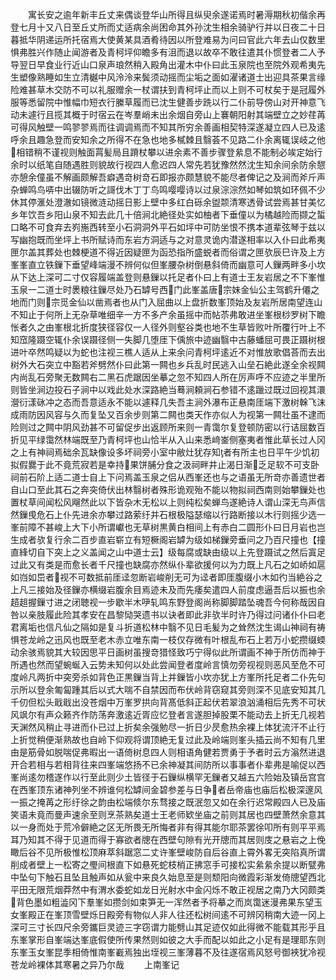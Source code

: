 <!-- { "loadSidebar": true } -->
　　寓长安之逾年新丰丘丈来偶谈登华山所得且纵臾余遂诺焉时暑溽期秋初偕余再登七月十又八日至丘丈所而丈适病余尚困命其外孙沈生相余骑驴行并以日夜二十日暮抵华阴递运所托宿焉大使黄某具酒肴待因以所登难易为问曰官此六年去山仅数里惧弗胜兴作随止闻游者及青柯坪仰瞻多有沮而退以故卒不敢往遣其仆惯登者二人予导翌日早食业行近山口泉声琅然稍入殿角出灌木中仆曰此玉泉院也至院外观希夷先生塑像熟睡如生立清樾中风泠泠来鬓须动摇而尘垢之面如濯诸道士出迎具茶果言缘险难甚草木交防不可以礼服赠余一杖谓扶到青柯坪止而以上则不可杖矣于是冠履外服等悉留院中惟幅巾短衣行縢草履而已沈生健善步跣以行二仆前导傍山对开神意飞动未遽行且揽其概于时宿云在岑羣峭未出余烟自旁山上褰朝阳射其端壁立之妙荏苒可得风触壁一鸣翏翏焉而往调调焉而不知其所穷余善画相契特深遂凝立四人已及逺呼余且趣急登而安知余之所得不在急也地多樲棘且翳荟不见路二仆余离辄误岐之他相错稍不谨视则触面罥髪局且蹐杖攀以进余素不善步骤登絫息不能制必竢定始行余时以纸笔自随遇胜则貌故行视四人愈迟四人常先若犹豫然然沈生知余间余防余憇亦憩余僮虽不解画颇解吾癖遇竒树竒石即报亦颇慧貌不能尽者俾记之及涧而斧斤声杂蝉鸣鸟哢中出辍防听之謌伐木丁丁鸟鸣嘤嘤诗以过泉淙淙然如琴如筑如环佩不少休其停滙处澄澈如镜微涟动摇日影上壁中多红白砾余盥颒清寒透骨试尝焉甚甘美忆乡年饮吾乡阳山泉不知去此几十倍涧北絶径处实如柚者下垂僮以为橘越险而撷之蜇口略不可食弃去峛崺西转至小石洞洞外平石如坪中可防坐恨不携本道辈弦琴于兹以写幽抱既而坐坪上书所赋诗而东岩方洞适与之对意灵诡内潜遂相率以入仆曰此希夷匣尔盖其葬处也棘梗道不得近因疑匣为函恐指所盛蜕者而俗谓之匣欤辰巳许及上方峯峯直立铁鏁下垂望峰端漫不辨何似但峯腰杂树倒悬斜倚而幽意可人鏁两畔多小坎从下达上深可二寸仅容履端盖登则悬鏁以托足者仆曰上有道士王友岩居之不下峯惟玉泉一二道士时褁粮往鏁尽处乃石罅号西门此峯盖唐宗妹金仙公主驾鹤升僊之地而门则宗觅金仙以凿焉者也从门入屈曲以上盘折数峯顶始及友岩所居南望连山不知止于何所上无杂草唯细辛一方不多产余虽摇中而帖苶弗敢进坐峯根桫罗树下瞻怅者久之由峯根北折度狭径容仅一人径外则壑谷类也地不生草皆败叶所覆行叶上不知窊隆蹑空辄仆余误蹑径侧一失脚几堕厓下偊旅中迹幽翳中古藤蟠屈可畏正蹑树根进叶卒然鸣疑以为蛇也注视三樵人适从上来余问青柯坪逺近不对惟放歌倡荅而去出树外大石突立中豁若斧劈然仆曰此第一闗也乡兵乱时民逃入山垒石絶此遂全余视闗内尚乱石旁聚无数闗右二黑石虎踞因坐摹之忽不知四人所在厉声呼不应迹之半里所则皆坐涧边投石子涧中以戏此处水深路絶当蓦涧頼涧石参错不逺躐过既过回视其澴瀯衍漾砯冲之态而吾意适永不能以遽释几失吾主涧外瀑布正悬南厓端下激树榦飞沫成雨防因风容与久而复坠又百余步则第二闗也类天作亦似人为视第一闗壮虽不逮而险则过之闗中阴风劲甚不可留促步出返顾所来则一青霭尔复登顿防密以行诘屈数百折见平绿霭然林端既至乃青柯坪也山恰半从入山来悉﨑崟侧塞夷者惟此草长过人冈之上有神祠焉础余瓦缺像设多坏祠旁小室中敝灶犹存知者有所主也日平午少饥初拟假爨于此不竟荒寂若是幸持果饼脯分食之汲祠畔井止渴日渐乏足软不可支卧祠前石阶上适二道士自上下问焉盖玉泉之侣从西峯还也与之语虽无所竒亦善遗世者自山口至此其石之奔突倚伏出林翳树者殊形诡观殆不能以物拟祠西南则始攀鏁处也置杖草间闻松风飗然此以下皆杂木无松以上则纯松矣蝉鸟遂絶诗人谓山深无鸟声信然鏁曵危石上仆先进余亦攀过路萦纡并石根极隘瑟缩以行路断接以木行则摇少选一峯前障不甚峻上大下小所谓巘也无草树黒黄白相间上有赤白二圆形仆曰日月岩也岂生成者欤复行余二百步直岩崭立有短橛阁岩罅为级如梯鏁旁垂问之乃百尺撞也【撞直綘切自下突上之义盖闻之山中道士云】级每腐或缺由级以上先登蹑试之然后寘足过此又有类是而愈长者千尺撞也缺腐亦然纵仆辈欲援何以为力既上凡石之如峤如扈如岿如岊者视不可数抵前厓迳忽断岩峻削无可为迳者即厓腹缀小木如彴当絶谷之上凡三接始及径鏁亦横缀岩腹余目焉迹未及而先痿矣遣四人前度虑逼吾后以振也余趦趄握鏁寸进之闭聴视一步歇半木吚轧鸣东野登阁尚称脚脚踏坠魂吾今何称哉因自咎以亲肢履此险其孝安在昌黎恸哭遗书以诀者即此非欤半时许乃得过问诸仆仆曰老君离垢也信凡仙之隔如是复斗折道松林中翳不见日毛髪为之耸然沈生谒山神祠有祷惧苍龙岭之迅风也既至老木赤立唯东南一枝仅存微有叶根乱布石上若万小蛇攒缀蝡动余骇焉貌其大较因思平日画树虽搜竒猎怪致巧宁得似此所谓画不神于所仿而神于所遇也然而望蜿蜒入云势未知何以处此尝闻登者度岭言慎勿旁视视则恶风至危不可度岭凡两折中突旁杀如背色正黒鏁当背上并鏁皆小坎亦犹上方峯所托足者二仆先句示所以登余匍匐踵其后以式大喘不自禁因而布伏岭背窃窥其旁则深不见底安知其几千仞但松头戢戢出没苍烟中万峯罗拱向背髙低斜正起伏若翠浪汹涌相后先秀不可状风飒尔有声众籁齐作防荡奔激逺近胥应忆登者言遂胆掉股栗不能动去上折无几视若天渊然风稍止寻进而仆已过上折矣余强勉尽一折日少昃愈热余裸上体犹流汗不止行上折觉稍便渐熟故也自岭下仰观将谓顶絶无复过此及岭端则峯头插云尚不知有几里由是筋骨如脱喘促弗暇出一语倚树息四人则相语角健若贾勇于予者时云方滃然进退开合若相与若相背往来四峯端悠扬不已余神凝其间防所以事事者仆辈弗是喻促以西峯尚逺勿稽遂作以行至此则少土皆径于石鏁纵横罕无鏁者又越五六险始及镇岳宫宫在西峯顶东诸神列坐不辨谁何松罅间金碧参差与日争者岳帝庙也庙后松极深邃风一振之掩苒之形纡徐之韵由松端倐尔东骛接之既泯忽又如在余行迟常殿四人已及庙笑语未竟而曼声速余至则烹茶熟矣道士王老师欵坐庙之前则其居也四壁萧然余意其以一身而处于荒冷僻絶之区无所畏无所悔者非有得其能尔耶茶罢徐叩所有则平平焉耳乃知其不得于见道而得于寡欲者牕在西壁句隙有光开牕而其居则庋之悬岩之上俛瞰后谷不见所极惟松顶麻萃斜踞窓二丈许峯壁峻防自后谷直上霄外畧无突陷真所谓削成者壁上一松寄之璺间根直下如悬死蛇枝梢正拂窓手可接松实絫絫余提以断甓弗中坠句下触石且坠且触声如从瓮中来良久始息至是则颓阳向微霞彩渐发倚牕望西北平田无限荒烟莽然中有渭水委蛇如龙日光射水中金闪烁不敢正视居之南乃大冈颇类背色墨如粗澁冈下羣峯如攒剑如束笋无一浑然者予将摹之而岚霭迷漫弗果东望玉女峯殿正在峯顶雪壁烁日殿旁有物似人非人往还松树间逺不可辨冈稍南大迹一冈上深可三寸长四尺余旁鑴巨灵迹三字窃谓力能劈山其足迹仅如此得微不能载其形乎且东峯掌形自峯端达峯底假使所传果然则如彼之大手而配以如此之小足有是理耶东则东峯玉女峯昆季相倚惟南峯嶻焉独出垤视三峯薄暮不及往遂宿焉风怒号御裌犹冷视苍龙岭裸体其寒暑之异乃尔哉
　　上南峯记
